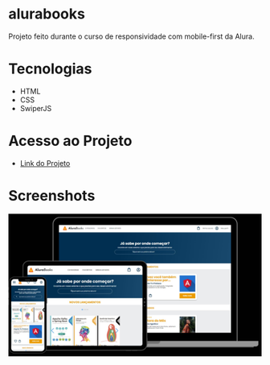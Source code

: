 # alurabooks
Projeto feito durante o curso de responsividade com mobile-first da Alura.
# Tecnologias
- HTML
- CSS
- SwiperJS

# Acesso ao Projeto
- [Link do Projeto](https://rafaela-machado1.github.io/alurabooks/)

# Screenshots

<img src="/imagens/responsividade.jpg">
